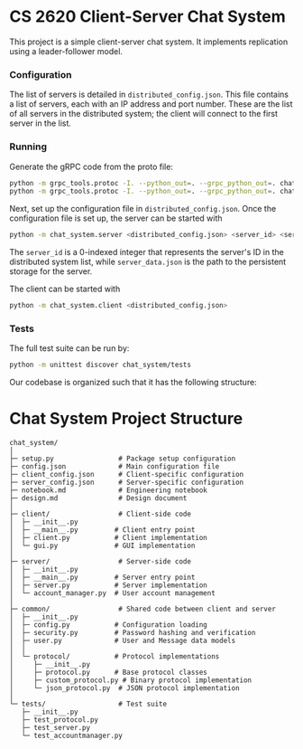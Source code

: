 # CS 2620 Client-Server Chat System

This project is a simple client-server chat system. It implements replication using a leader-follower model.

### Configuration
The list of servers is detailed in `distributed_config.json`. This file contains a list of servers, each with an IP address and port number. These are the list of all servers in the distributed system; the client will connect to the first server in the list.

### Running
Generate the gRPC code from the proto file:
```bash
python -m grpc_tools.protoc -I. --python_out=. --grpc_python_out=. chat_system/proto/chat.proto
python -m grpc_tools.protoc -I. --python_out=. --grpc_python_out=. chat_system/proto/server.proto
```

Next, set up the configuration file in `distributed_config.json`. Once the configuration file is set up, the server can be started with
```bash
python -m chat_system.server <distributed_config.json> <server_id> <server_data.json>
```
The `server_id` is a 0-indexed integer that represents the server's ID in the distributed system list, while `server_data.json` is the path to the persistent storage for the server.

The client can be started with
```bash
python -m chat_system.client <distributed_config.json>
```

### Tests
The full test suite can be run by:
```bash
python -m unittest discover chat_system/tests
```

Our codebase is organized such that it has the following structure:

# Chat System Project Structure

```
chat_system/
│
├─ setup.py                # Package setup configuration
├─ config.json             # Main configuration file
├─ client_config.json      # Client-specific configuration
├─ server_config.json      # Server-specific configuration
├─ notebook.md             # Engineering notebook
├─ design.md               # Design document
│
├─ client/                 # Client-side code
│  ├─ __init__.py
│  ├─ __main__.py         # Client entry point
│  ├─ client.py           # Client implementation
│  └─ gui.py              # GUI implementation
│
├─ server/                 # Server-side code
│  ├─ __init__.py
│  ├─ __main__.py         # Server entry point
│  ├─ server.py           # Server implementation
│  └─ account_manager.py  # User account management
│
├─ common/                 # Shared code between client and server
│  ├─ __init__.py
│  ├─ config.py           # Configuration loading
│  ├─ security.py         # Password hashing and verification
│  ├─ user.py             # User and Message data models
│  │
│  └─ protocol/           # Protocol implementations
│     ├─ __init__.py
│     ├─ protocol.py      # Base protocol classes
│     ├─ custom_protocol.py # Binary protocol implementation
│     └─ json_protocol.py  # JSON protocol implementation
│
└─ tests/                  # Test suite
   ├─ __init__.py
   ├─ test_protocol.py
   ├─ test_server.py
   └─ test_accountmanager.py
```
